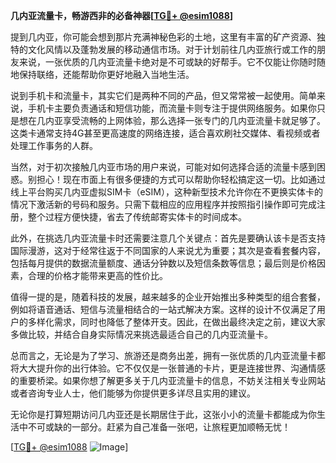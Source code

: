 **几内亚流量卡，畅游西非的必备神器[[TG💪+ @esim1088](https://t.me/s/esim1088)]**

提到几内亚，你可能会想到那片充满神秘色彩的土地，这里有丰富的矿产资源、独特的文化风情以及蓬勃发展的移动通信市场。对于计划前往几内亚旅行或工作的朋友来说，一张优质的几内亚流量卡绝对是不可或缺的好帮手。它不仅能让你随时随地保持联络，还能帮助你更好地融入当地生活。

说到手机卡和流量卡，其实它们是两种不同的产品，但又常常被一起使用。简单来说，手机卡主要负责通话和短信功能，而流量卡则专注于提供网络服务。如果你只是想在几内亚享受流畅的上网体验，那么选择一张专门的几内亚流量卡就足够了。这类卡通常支持4G甚至更高速度的网络连接，适合喜欢刷社交媒体、看视频或者处理工作事务的人群。

当然，对于初次接触几内亚市场的用户来说，可能对如何选择合适的流量卡感到困惑。别担心！现在市面上有很多便捷的方式可以帮助你轻松搞定这一切。比如通过线上平台购买几内亚虚拟SIM卡（eSIM），这种新型技术允许你在不更换实体卡的情况下激活新的号码和服务。只需下载相应的应用程序并按照指引操作即可完成注册，整个过程方便快捷，省去了传统邮寄实体卡的时间成本。

此外，在挑选几内亚流量卡时还需要注意几个关键点：首先是要确认该卡是否支持国际漫游，这对于经常往返于不同国家的人来说尤为重要；其次是查看套餐内容，包括每月提供的数据流量额度、通话分钟数以及短信条数等信息；最后则是价格因素，合理的价格才能带来更高的性价比。

值得一提的是，随着科技的发展，越来越多的企业开始推出多种类型的组合套餐，例如将语音通话、短信与流量相结合的一站式解决方案。这样的设计不仅满足了用户的多样化需求，同时也降低了整体开支。因此，在做出最终决定之前，建议大家多做比较，并结合自身实际情况来挑选最适合自己的几内亚流量卡。

总而言之，无论是为了学习、旅游还是商务出差，拥有一张优质的几内亚流量卡都将大大提升你的出行体验。它不仅仅是一张普通的卡片，更是连接世界、沟通情感的重要桥梁。如果你想了解更多关于几内亚流量卡的信息，不妨关注相关专业网站或者咨询专业人士，他们能够为你提供更多详尽且实用的建议。

无论你是打算短期访问几内亚还是长期居住于此，这张小小的流量卡都能成为你生活中不可或缺的一部分。赶紧为自己准备一张吧，让旅程更加顺畅无忧！

[[TG💪+ @esim1088](https://t.me/s/esim1088) ![Image](https://i.postimg.cc/4NQfJmqS/Snipaste-2025-05-13-00-14-12.png)]
